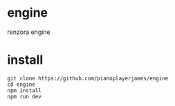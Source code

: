 # engine
 renzora engine

# install
    git clone https://github.com/pianoplayerjames/engine
    cd engine
    npm install
    npm run dev